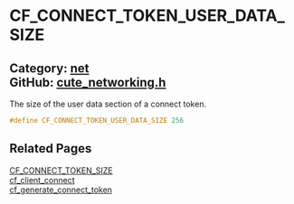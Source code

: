 [](../header.md ':include')

# CF_CONNECT_TOKEN_USER_DATA_SIZE

Category: [net](/api_reference?id=net)  
GitHub: [cute_networking.h](https://github.com/RandyGaul/cute_framework/blob/master/include/cute_networking.h)  
---

The size of the user data section of a connect token.

```cpp
#define CF_CONNECT_TOKEN_USER_DATA_SIZE 256
```

## Related Pages

[CF_CONNECT_TOKEN_SIZE](/net/cf_connect_token_size.md)  
[cf_client_connect](/net/cf_client_connect.md)  
[cf_generate_connect_token](/net/cf_generate_connect_token.md)  
